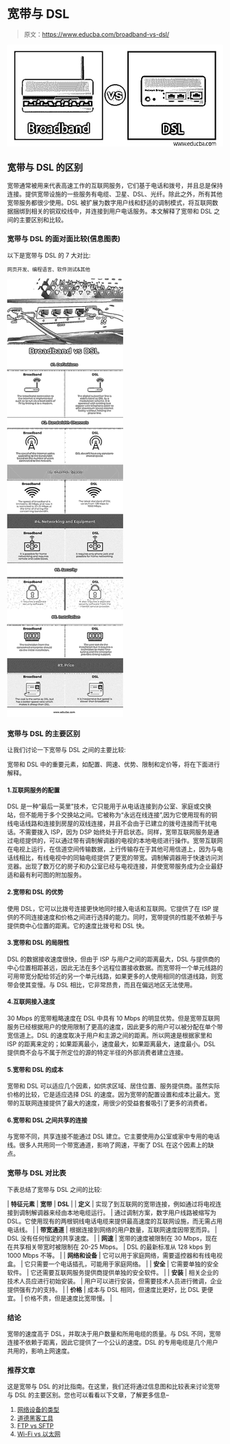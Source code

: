 # 宽带与 DSL

> 原文：<https://www.educba.com/broadband-vs-dsl/>

![Broadband vs DSL](img/617cdc3509fd4c0cf169fdaff7fb563b.png)



## 宽带与 DSL 的区别

宽带通常被用来代表高速工作的互联网服务，它们基于电话和拨号，并且总是保持连接。提供宽带设施的一些服务有电缆、卫星、DSL、光纤。除此之外，所有其他宽带服务都很少使用。DSL 被扩展为数字用户线和舒适的调制模式，将互联网数据捆绑到相关的铜双绞线中，并连接到用户电话服务。本文解释了宽带和 DSL 之间的主要区别和比较。

### 宽带与 DSL 的面对面比较(信息图表)

以下是宽带与 DSL 的 7 大对比:

<small>网页开发、编程语言、软件测试&其他</small>

![broadband-vs-dsl info](img/0198a75afef518cbd48d26f8892a234d.png)



### 宽带与 DSL 的主要区别

让我们讨论一下宽带与 DSL 之间的主要比较:

宽带和 DSL 中的重要元素，如配置、网速、优势、限制和定价等，将在下面进行解释。

#### 1.互联网服务的配置

DSL 是一种“最后一英里”技术，它只能用于从电话连接到办公室、家庭或交换站，但不能用于多个交换站之间。它被称为“永远在线连接”,因为它使用现有的铜线电话线路和连接到房屋的双线连接，并且不会由于已建立的拨号连接而干扰电话。不需要拨入 ISP，因为 DSP 始终处于开启状态。同样，宽带互联网服务是通过电缆提供的，可以通过带有调制解调器的电视的本地电缆进行操作。宽带互联网在电视上运行，在信道空间传输数据，上行传输存在于其他可用信道上，因为与电话线相比，有线电视中的同轴电缆提供了更宽的带宽。调制解调器用于快速访问浏览器。出现了数万亿的房子和办公室已经与电视连接，并使宽带服务成为企业最舒适和最有利可图的附加服务。

#### 2.宽带和 DSL 的优势

使用 DSL，它可以比拨号连接更快地同时接入电话和互联网。它提供了在 ISP 提供的不同连接速度和价格之间进行选择的能力。同时，宽带提供的性能不依赖于与提供商中心位置的距离。它的速度比拨号和 DSL 快。

#### 3.宽带和 DSL 的局限性

DSL 的数据接收速度很快，但由于 ISP 与用户之间的距离最大，DSL 与提供商的中心位置相距甚远，因此无法在多个远程位置接收数据。而宽带将一个单元线路的可用带宽分配给邻近的另一个单元线路，如果更多的人使用相同的信道线路，则宽带会使其变慢。与 DSL 相比，它非常昂贵，而且在偏远地区无法使用。

#### 4.互联网接入速度

30 Mbps 的宽带粗略速度在 DSL 中具有 10 Mbps 的明显优势。但是宽带互联网服务已经根据用户的使用限制了更高的速度，因此更多的用户可以被分配在单个带宽信道上。DSL 的速度取决于用户和主源之间的距离。所以网速是根据家里和 ISP 的距离来定的；如果距离最小，速度最大，如果距离最大，速度最小。DSL 提供商不会与不属于所定位的源的特定半径的外部消费者建立连接。

#### 5.宽带和 DSL 的成本

宽带和 DSL 可以适应几个因素，如供求区域、居住位置、服务提供商。虽然实际价格的比较，它是适应选择 DSL 的速度。因为宽带的配置设置和成本比最大。宽带的互联网连接提供了最大的速度，用很少的受益套餐吸引了更多的消费者。

#### 6.宽带和 DSL 之间共享的连接

与宽带不同，共享连接不能通过 DSL 建立。它主要使用办公室或家中专用的电话线。很多人共用同一个带宽通道，影响了网速，平衡了 DSL 在这个因素上的缺点。

### 宽带与 DSL 对比表

下表总结了宽带与 DSL 之间的比较:

| **特征元素** | **宽带** | **DSL** |
| **定义** | 实现了到互联网的宽带连接，例如通过将电视连接到调制解调器来经由本地电缆运行。 | 通过调制方案，数字用户线路被缩写为 DSL。它使用现有的两根铜线电话电缆来提供最高速度的互联网设施，而无需占用电话线。 |
| **带宽通道** | 根据连接到网络的用户数量，互联网速度因带宽而异。 | DSL 没有任何恒定的共享速度。 |
| **网速** | 宽带的速度被限制在 30 Mbps，现在在共享相关带宽时被限制在 20-25 Mbps。 | DSL 的最新标准从 128 kbps 到 1000 Mbps 不等。 |
| **网络和设备** | 它可以用于家庭网络，需要遥控器和有线电视盒。 | 它只需要一个电话插孔，可能用于家庭网络。 |
| **安全** | 它需要单独的安全软件。 | 它还需要互联网服务提供商提供单独的安全软件。 |
| **安装** | 相关企业的技术人员应进行初始安装。 | 用户可以进行安装，但需要技术人员进行微调，企业提供强有力的支持。 |
| **价格** | 成本与 DSL 相同，但速度比更好，比 DSL 更便宜。 | 价格不贵，但是速度比宽带慢。 |

### 结论

宽带的速度高于 DSL，并取决于用户数量和所用电缆的质量。与 DSL 不同，宽带连接不依赖于距离，因此它提供了一个公认的速度。DSL 的专用电缆是几个用户共用的，影响上网速度。

### 推荐文章

这是宽带与 DSL 的对比指南。在这里，我们还将通过信息图和比较表来讨论宽带与 DSL 的主要区别。您也可以看看以下文章，了解更多信息–

1.  [网络设备的类型](https://www.educba.com/types-of-network-devices/)
2.  [道德黑客工具](https://www.educba.com/ethical-hacking-tools/)
3.  [FTP vs SFTP](https://www.educba.com/ftp-vs-sftp/)
4.  [Wi-Fi vs 以太网](https://www.educba.com/wifi-vs-ethernet/)





